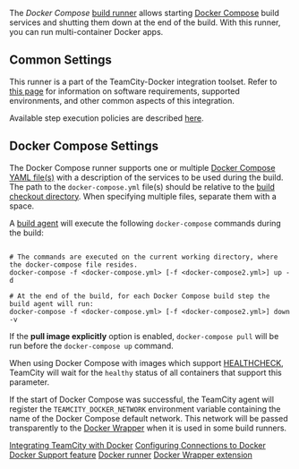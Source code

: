 [//]: # (title: Docker Compose)
[//]: # (auxiliary-id: Docker Compose)

The _Docker Compose_ [build runner](build-runner.md) allows starting [Docker Compose](https://docs.docker.com/compose/) build services and shutting them down at the end of the build. With this runner, you can run multi-container Docker apps.

## Common Settings

This runner is a part of the TeamCity-Docker integration toolset. Refer to [this page](integrating-teamcity-with-docker.md) for information on software requirements, supported environments, and other common aspects of this integration.

Available step execution policies are described [here](configuring-build-steps.md#Execution+policy).

## Docker Compose Settings

The Docker Compose runner supports one or multiple [Docker Compose YAML file(s)](https://docs.docker.com/compose/compose-file/compose-file-v2/) with a description of the services to be used during the build. The path to the `docker-compose.yml` file(s) should be relative to the [build checkout directory](build-checkout-directory.md). When specifying multiple files, separate them with a space.

A [build agent](build-agent.md) will execute the following `docker-compose` commands during the build:

```Shell

# The commands are executed on the current working directory, where the docker-compose file resides.
docker-compose -f <docker-compose.yml> [-f <docker-compose2.yml>] up -d

# At the end of the build, for each Docker Compose build step the build agent will run:
docker-compose -f <docker-compose.yml> [-f <docker-compose2.yml>] down -v

```

If the __pull image explicitly__ option is enabled, `docker-compose pull` will be run before the `docker-compose up` command.

When using Docker Compose with images which support [HEALTHCHECK](https://docs.docker.com/engine/reference/builder/#healthcheck), TeamCity will wait for the `healthy` status of all containers that support this parameter.

If the start of Docker Compose was successful, the TeamCity agent will register the `TEAMCITY_DOCKER_NETWORK` environment variable containing the name of the Docker Compose default network. This network will be passed transparently to the [Docker Wrapper](docker-wrapper.md) when it is used in some build runners.

<seealso>
        <category ref="admin-guide">
            <a href="integrating-teamcity-with-docker.md">Integrating TeamCity with Docker</a>
            <a href="configuring-connections-to-docker.md">Configuring Connections to Docker</a>
            <a href="docker-support.md">Docker Support feature</a>
            <a href="docker.md">Docker runner</a>
            <a href="docker-wrapper.md">Docker Wrapper extension</a>
        </category>
</seealso>